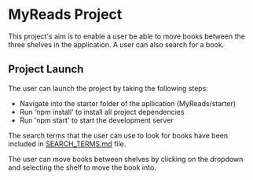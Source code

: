 # MyReads Project

This project's aim is to enable a user be able to move books between the three shelves in the application. A user can also search for a book.

## Project Launch

The user can launch the project by taking the following steps:
- Navigate into the starter folder of the apllication (MyReads/starter)
- Run 'npm install' to install all project dependencies
- Run 'npm start' to start the development server

The search terms that the user can use to look for books have been included in [SEARCH_TERMS.md](./starter/SEARCH_TERMS.md) file.

The user can move books between shelves by clicking on the dropdown and selecting the shelf to move the book into.
